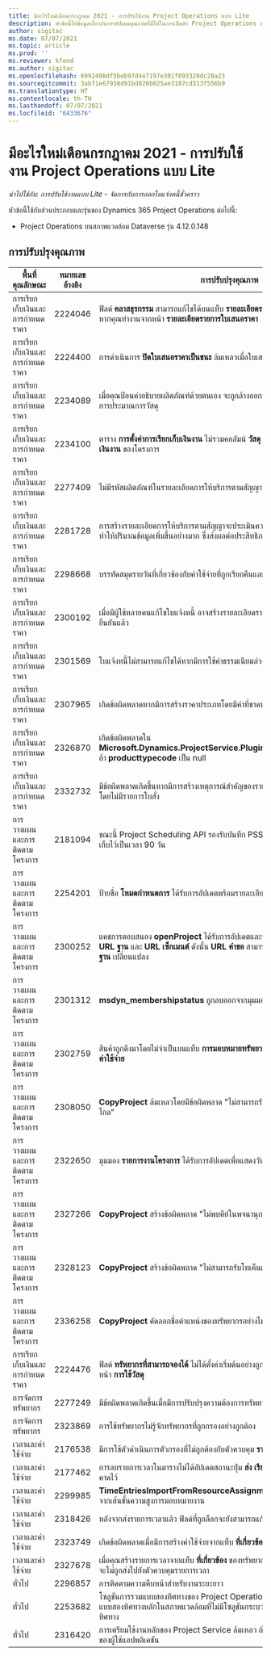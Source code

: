 ```yaml
---
title: มีอะไรใหม่เดือนกรกฎาคม 2021 - การปรับใช้งาน Project Operations แบบ Lite
description: หัวข้อนี้ให้ข้อมูลเกี่ยวกับการอัปเดตคุณภาพที่มีให้ในการเปิดตัว Project Operations เดือนกรกฎาคม 2021 สำหรับการปรับใช้งาน Project Operations แบบ Lite
author: sigitac
ms.date: 07/07/2021
ms.topic: article
ms.prod: ''
ms.reviewer: kfend
ms.author: sigitac
ms.openlocfilehash: 6992498df5beb97d4e7197e301f093320dc28a23
ms.sourcegitcommit: 3abf1e67938d91bd826b025ae3187cd313f556b9
ms.translationtype: HT
ms.contentlocale: th-TH
ms.lasthandoff: 07/07/2021
ms.locfileid: "6433676"
---
```

# <a name="whats-new-july-2021---project-operations-lite-deployment"></a>มีอะไรใหม่เดือนกรกฎาคม 2021 - การปรับใช้งาน Project Operations แบบ Lite

_นำไปใช้กับ: การปรับใช้งานแบบ Lite - จัดการกับการออกใบแจ้งหนี้ชั่วคราว_

หัวข้อนี้ใช้กับส่วนประกอบและรุ่นของ Dynamics 365 Project Operations ต่อไปนี้:

  - Project Operations บนสภาพแวดล้อม Dataverse รุ่น 4.12.0.148

## <a name="quality-updates"></a>การปรับปรุงคุณภาพ
| **พื้นที่คุณลักษณะ**              | **หมายเลขอ้างอิง** | **การปรับปรุงคุณภาพ**                                                                                                                                                                                             |
|-------------------------------|----------------------|----------------------------------------------------------------------------------------------------------------------------------------------------------------------------------------------------------------|
| การเรียกเก็บเงินและการกำหนดราคา           | 2224046              | ฟิลด์ **คลาสธุรกรรม** สามารถแก้ไขได้บนแท็บ **รายละเอียดรายการใบเสนอราคา** แต่ถูกล็อคหากคุณทำงานจากหน้า **รายละเอียดรายการใบเสนอราคา**                                                                     |
| การเรียกเก็บเงินและการกำหนดราคา           | 2224400              | การดำเนินการ **ปิดใบเสนอราคาเป็นชนะ** ล้มเหลวเมื่อใบเสนอราคาไม่มีเหตุการณ์สำคัญวันที่                                                                                                                                    |
| การเรียกเก็บเงินและการกำหนดราคา           | 2234089              | เมื่อคุณป้อนคำอธิบายผลิตภัณฑ์ด้วยตนเอง จะถูกล้างออกหลังจากที่คุณป้อนปริมาณสำหรับการประมาณการวัสดุ                                                                                                                         |
| การเรียกเก็บเงินและการกำหนดราคา           | 2234100              | ตาราง **การตั้งค่าการเรียกเก็บเงินงาน** ไม่รวมคอลัมน์ **วัสดุ** และเป็นค่าบนแท็บ **การเรียกเก็บเงินงาน** ของโครงการ                                                                                                       |
| การเรียกเก็บเงินและการกำหนดราคา           | 2277409              | ไม่มีรหัสผลิตภัณฑ์ในรายละเอียดการให้บริการตามสัญญาสำหรับรายการชนิดวัสดุ                                                                                                                                        |
| การเรียกเก็บเงินและการกำหนดราคา           | 2281728              | การสร้างรายละเอียดการให้บริการตามสัญญาจะประเมินความเป็นจริงใหม่โดยไม่จำเป็น ซึ่งทำให้ปริมาณข้อมูลเพิ่มขึ้นอย่างมาก ซึ่งส่งผลต่อประสิทธิภาพการทำงาน                                                                                |
| การเรียกเก็บเงินและการกำหนดราคา           | 2298668              | บรรทัดสมุดรายวันที่เกี่ยวข้องกับค่าใช้จ่ายที่ถูกเรียกคืนและถูกลบจะไม่ถูกเอาออก                                                                                                                                     |
| การเรียกเก็บเงินและการกำหนดราคา           | 2300192              | เมื่อมีผู้ใช้หลายคนแก้ไขใบแจ้งหนี้ อาจสร้างรายละเอียดรายการใบแจ้งหนี้ใหม่ในใบแจ้งหนี้ที่ยืนยันแล้ว                                                                                   |
| การเรียกเก็บเงินและการกำหนดราคา           | 2301569              | ใบแจ้งหนี้ไม่สามารถแก้ไขได้หากมีการใช้ค่าธรรมเนียมล่วงหน้าเป็น \$0                                                                                                                                        |
| การเรียกเก็บเงินและการกำหนดราคา           | 2307965              | เกิดข้อผิดพลาดหากมีการสร้างราคาประเภทโดยมีค่าที่ขาดหายไป                                                                                                                           |
| การเรียกเก็บเงินและการกำหนดราคา           | 2326870              | เกิดข้อผิดพลาดใน **Microsoft.Dynamics.ProjectService.Plugins.PostInvoiceLineDelete** ถ้า **producttypecode** เป็น null                                                                            |
| การเรียกเก็บเงินและการกำหนดราคา           | 2332732              | มีข้อผิดพลาดเกิดขึ้นหากมีการสร้างเหตุการณ์สำคัญของรายละเอียดการให้บริการตามสัญญาโดยไม่มีรายการใบสั่ง                                                                                                                |
| การวางแผนและการติดตามโครงการ | 2181094              | ขณะนี้ Project Scheduling API รองรับบันทึก PSS และบันทึกตั้งค่าการทำงานซึ่งจัดเก็บไว้เป็นเวลา 90 วัน                                                                                                                  |
| การวางแผนและการติดตามโครงการ | 2254201              | ป้ายชื่อ **โหมดกำหนดการ** ได้รับการอัปเดตพร้อมรายละเอียดที่อธิบายตรรกะค่าเริ่มต้น                                                                                                                                      |
| การวางแผนและการติดตามโครงการ | 2300252              | แคชการตอบสนอง **openProject** ได้รับการอัปเดตและรวมเจ้าของโทเค็นไว้ในคีย์แคช **URL ฐาน** และ **URL เซ็กเมนต์** ดังนั้น **URL คำขอ** สามารถสร้างใหม่ได้เสมอหาก **URL ฐาน** เปลี่ยนแปลง |
| การวางแผนและการติดตามโครงการ | 2301312              | **msdyn_membershipstatus** ถูกลบออกจากมุมมอง **สมาชิกทีมโครงการ**                                                                                                                                        |
| การวางแผนและการติดตามโครงการ | 2302759              | สินค้าถูกดึงมาโดยไม่จำเป็นบนแท็บ **การมอบหมายทรัพยากร** **ประมาณการ** และ **ประมาณการค่าใช้จ่าย**                                                                                                        |
| การวางแผนและการติดตามโครงการ | 2308050              | **CopyProject** ล้มเหลวโดยมีข้อผิดพลาด "ไม่สามารถรับโทเค็นเพื่อพูดคุยกับบริการระยะไกล"                                                                                                                           |
| การวางแผนและการติดตามโครงการ | 2322650              | มุมมอง **รายการงานโครงการ** ได้รับการอัปเดตเพื่อแสดงวันที่ของงานโดยค่าเริ่มต้น                                                                                                            |
| การวางแผนและการติดตามโครงการ | 2327266              | **CopyProject** สร้างข้อผิดพลาด "ไม่พบคีย์ในพจนานุกรม" เมื่อคัดลอกค่าประมาณ                                                                                                      |
| การวางแผนและการติดตามโครงการ | 2328123              | **CopyProject** สร้างข้อผิดพลาด "ไม่สามารถรับโทเค็นเพื่อพูดคุยกับบริการระยะไกล"                                                                                                                          |
| การวางแผนและการติดตามโครงการ | 2336258              | **CopyProject** คัดลอกชื่อตำแหน่งของทรัพยากรอย่างไม่ถูกต้อง                                                                                                                                                 |
| การเรียกเก็บเงินและการกำหนดราคา           | 2224476              | ฟิลด์ **ทรัพยากรที่สามารถจองได้** ไม่ได้ตั้งค่าเริ่มต้นอย่างถูกต้องสำหรับผู้ใช้ที่เข้าสู่ระบบบนหน้า **การใช้วัสดุ**                                                                                                            |
| การจัดการทรัพยากร           | 2277249              | มีข้อผิดพลาดเกิดขึ้นเมื่อมีการปรับปรุงความต้องการทรัพยากรที่ไม่ใช่โครงการ                                                                                                            |
| การจัดการทรัพยากร           | 2323869              | การใช้ทรัพยากรไม่รู้จักทรัพยากรที่ถูกกรองอย่างถูกต้อง                                                                                                                                             |
| เวลาและค่าใช้จ่าย              | 2176538              | มีการใช้ตัวดำเนินการตัวกรองที่ไม่ถูกต้องกับตัวควบคุม **รายการเวลา**                                                                                                                                                   |
| เวลาและค่าใช้จ่าย              | 2177462              | การลบรายการเวลาในตารางไม่ได้อัปเดตสถานะปุ่ม **ส่ง** **เรียกซ้ำ** **ลบ** และ **แก้ไขรายการ** ตามที่คาดไว้                                                                                        |
| เวลาและค่าใช้จ่าย              | 2299985              | **TimeEntriesImportFromResourceAssignment** ไม่เก็บเวลาเริ่มต้น/สิ้นสุดจากเส้นชั้นความสูงการมอบหมายงาน                                                                                                  |
| เวลาและค่าใช้จ่าย              | 2318426              | หลังจากส่งรายการเวลาแล้ว ฟิลด์ที่ถูกล็อกจะยังสามารถแก้ไขได้                                                                                                                                   |
| เวลาและค่าใช้จ่าย              | 2323749              | เกิดข้อผิดพลาดเมื่อมีการสร้างค่าใช้จ่ายจากแท็บ **ที่เกี่ยวข้อง** ของทรัพยากรที่สามารถจองได้                                                                                                      |
| เวลาและค่าใช้จ่าย              | 2327678              | เมื่อคุณสร้างรายการเวลาจากแท็บ **ที่เกี่ยวข้อง** ของทรัพยากรที่สามารถจองได้ ทรัพยากรหลักจะไม่ถูกส่งไปยังตัวควบคุมรายการเวลา                                                                            |
| ทั่วไป                       | 2296857              | การติดตามความคืบหน้าสำหรับงานระยะยาว                                                                                                                                                                        |
| ทั่วไป                       | 2253682              | โซลูชันการรวมแบบสองทิศทางของ Project Operations ไม่ควรติดตั้งเมื่อติดตั้งการรวมแบบสองทิศทางหลักในสภาพแวดล้อมที่ไม่มีโซลูชันกระบวนการปฏิบัติการรวมแบบสองทิศทาง                                                |
| ทั่วไป                       | 2316420              | การเตรียมใช้งานหลักของ Project Service ล้มเหลว ถ้ามีการเปลี่ยนแปลงหน่วยธุรกิจของผู้ใช้แอปพลิเคชัน                                                                                                                     |
